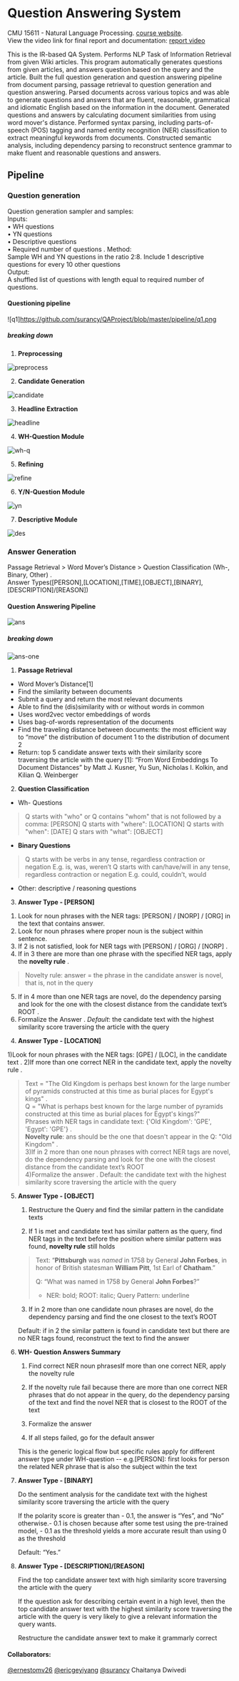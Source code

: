 # Question Answering System

CMU 15611 - Natural Language Processing. [course website](http://demo.clab.cs.cmu.edu/NLP/).   
View the video link for final report and documentation: [report video](https://www.youtube.com/watch?v=S4rdPr5gBoQ&t=146s)

This is the IR-based QA System. Performs NLP Task of Information Retrieval from given Wiki articles. This program automatically generates questions from given articles, and answers question based on the query and the article. Built the full question generation and question answering pipeline from document parsing, passage retrieval to question generation and question answering. Parsed documents across various topics and was able to generate questions and answers that are fluent, reasonable, grammatical and idiomatic English based on the information in the document. Generated questions and answers by calculating document similarities from using word mover's distance. Performed syntax parsing, including parts-of-speech (POS) tagging and named entity recognition (NER) classification to extract meaningful keywords from documents. Constructed semantic analysis, including dependency parsing to reconstruct sentence grammar to make fluent and reasonable questions and answers.

## Pipeline

### Question generation

Question generation sampler and samples:  
Inputs:   
•	WH questions  
•	YN questions  
•	Descriptive questions  
•	Required number of questions . 
Method:   
Sample WH and YN questions in the ratio 2:8. Include 1 descriptive questions for every 10 other questions  
Output:  
A shuffled list of questions with length equal to required number of questions. 

#### Questioning pipeline

![q1]https://github.com/surancy/QAProject/blob/master/pipeline/q1.png

##### breaking down

1. **Preprocessing**  

![preprocess](https://github.com/surancy/QAProject/blob/master/pipeline/q-preprocess.png)

2. **Candidate Generation**

![candidate](https://github.com/surancy/QAProject/blob/master/pipeline/q-candidate.png)

3. **Headline Extraction**

![headline](https://github.com/surancy/QAProject/blob/master/pipeline/q-headline.png)

4. **WH-Question Module**

![wh-q](https://github.com/surancy/QAProject/blob/master/pipeline/q-wh.png)

5. **Refining**

![refine](https://github.com/surancy/QAProject/blob/master/pipeline/q-refine.png)

6. **Y/N-Question Module**

![yn](https://github.com/surancy/QAProject/blob/master/pipeline/q-yn.png)

7. **Descriptive Module**

![des](https://github.com/surancy/QAProject/blob/master/pipeline/q-descriptive.png)



### Answer Generation

Passage Retrieval > Word Mover’s Distance > Question Classification (Wh-, Binary, Other) .  
Answer Types([PERSON],[LOCATION],[TIME],[OBJECT],[BINARY],[DESCRIPTION]/[REASON])    

#### Question Answering Pipeline

![ans](https://github.com/surancy/QAProject/blob/master/pipeline/ans.png)

##### breaking down

![ans-one](https://github.com/surancy/QAProject/blob/master/pipeline/ans1.png)

1. **Passage Retrieval**  

- Word Mover’s Distance[1]  
- Find the similarity between documents  
- Submit a query and return the most relevant documents
- Able to find the (dis)similarity with or without words in common
- Uses word2vec vector embeddings of words
- Uses bag-of-words representation of the documents
- Find the traveling distance between documents:
  the most efficient way to “move” the distribution of document 1 to the distribution of document 2
- Return: top 5 candidate answer texts with their similarity score traversing the article with the query
  [1]: “From Word Embeddings To Document Distances” by Matt J. Kusner, Yu Sun, Nicholas I. Kolkin, and Kilian Q. Weinberger

2. **Question Classification**  

- Wh- Questions

> Q starts with "who" or Q contains "whom" that is not followed by a comma: [PERSON]
> Q starts with "where": [LOCATION]
> Q starts with "when": [DATE]
> Q stars with "what": [OBJECT]

- **Binary Questions**

> Q starts with  be verbs in any tense, regardless contraction or negation
> E.g. is, was, weren’t
> Q starts with can/have/will in any tense, regardless contraction or negation
> E.g.  could, couldn’t, would

- Other: descriptive / reasoning questions

3. **Answer Type - [PERSON]**

1) Look for noun phrases with the NER tags: [PERSON] / [NORP] / [ORG] in the text that contains answer.   
2) Look for noun phrases where proper noun is the subject  within sentence.  
3) If 2 is not satisfied, look for NER tags with [PERSON] / [ORG] / [NORP] .  
4) If in 3 there are more than one phrase with the specified NER tags, apply the **novelty rule** . 

> Novelty rule: answer = the phrase in the candidate answer is novel, that is, not in the query  

5) If in 4 more than one NER tags are novel, do the dependency parsing and look for the one with the closest distance from the candidate text’s ROOT . 
6) Formalize the Answer . 
*Default*: the candidate text with the highest similarity score traversing the article with the query

4. **Answer Type - [LOCATION]**

1)Look for noun phrases with the NER tags: [GPE] / [LOC], in the candidate text . 
2)If more than one correct NER in the candidate text, apply the novelty rule . 

> Text = "The Old Kingdom is perhaps best known for the large number of pyramids constructed at this time as burial places for Egypt's kings" .  
> Q = "What is perhaps best known for the large number of pyramids constructed at this time as burial places for Egypt's kings?"   
> Phrases with NER tags in candidate text: {'Old Kingdom': 'GPE', 'Egypt': 'GPE'} .  
> **Novelty rule**: ans should be the one that doesn't appear in the Q: "Old Kingdom" .  
> 3)If in 2 more than one noun phrases with correct NER tags are novel, do the dependency parsing and look for the one with the closest distance from the candidate text’s ROOT   
> 4)Formalize the answer . 
> Default: the candidate text with the highest similarity score traversing the article with the query

5. **Answer Type - [OBJECT]**  
   1) Restructure the Query and find the similar pattern in the candidate texts

   2) If 1 is met and candidate text has similar pattern as the query, find NER tags in the text before the position where similar pattern was found, **novelty rule** still holds

   > Text: “**Pittsburgh** was *named* in 1758 by General **John Forbes**, in honor of British statesman **William Pitt**, 1st Earl of **Chatham**.”
   >
   > Q: “What was named in 1758 by General **John Forbes**?”
   >
   > - NER: bold; ROOT: italic; Query Pattern: underline

   3) If in 2 more than one candidate noun phrases are novel, do the dependency parsing and find the one closest to the text’s ROOT

   Default: if in 2 the similar pattern is found in candidate text but there are no NER tags found, reconstruct the text to find the answer

6. **WH- Question Answers Summary**

   1) Find correct NER noun phrasesIf more than one correct NER, apply the novelty rule

   2) If the novelty rule fail because there are more than one correct NER phrases that do not appear in the query, do the dependency parsing of the text and find the novel NER that is closest to the ROOT of the text

   3) Formalize the answer
   4) If all steps failed, go for the default answer

   This is the generic logical flow but specific rules apply for different answer type under WH-question -- e.g.[PERSON]: first looks for person the  related NER phrase  that is  also the subject within the text

7. **Answer Type - [BINARY]**

   Do the sentiment analysis for the candidate text with the highest similarity score traversing the article with the query

   If the polarity score is greater than - 0.1, the answer is “Yes”, and “No” otherwise.- 0.1 is chosen because after some test using the pre-trained model, - 0.1 as the threshold yields a more accurate result than using 0 as the threshold

   Default: “Yes.”

8. **Answer Type - [DESCRIPTION]/[REASON]**

   Find the top candidate answer text with high similarity score traversing the article with the query

   If the question ask for describing certain event in a high level, then the top candidate answer text with the highest similarity score traversing the article with the query is very likely to give a relevant information the query wants.

   Restructure the candidate answer text to make it grammarly correct







#### Collaborators:

[@ernestomv26](https://github.com/ernestomv26/)
[@ericgeyiyang](https://github.com/ericgeyiyang/)
[@surancy](https://github.com/surancy/)
Chaitanya Dwivedi
